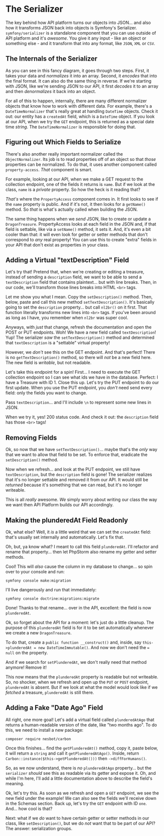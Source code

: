 # The Serializer

The key behind how API platform turns our objects into JSON... and also how it
transforms JSON back into objects is Symfony's Serializer. `symfony/serializer`
is a standalone component that you can use outside of API platform and it's
*awesome*. You give it any input - like an object or something else - and it
transform that into any format, like `JSON`, `XML` or `CSV`.

## The Internals of the Serializer

As you can see in this fancy diagram, it goes through two steps. First, it takes
your data and *normalizes* it into an array. Second, it *encodes* that into the
final format. It can also do the same thing in reverse. If we're starting with
JSON, like we're sending JSON to our API, it first *decodes* it to an array and then
*denormalizes* it back into an object.

For all of this to happen, internally, there are many different normalizer
objects that know how to work with different data. For example, there's a
`DateTimeNormalizer` that's really great at handling `DateTime` objects. Check it
out: our entity has a `createdAt` field, which is a `DateTime` object. If you look
at our API, when we try the `GET` endpoint, this is returned as a special date time
*string*. The `DateTimeNormalizer` is responsible for doing that.

## Figuring out Which Fields to Serialize

There's also another really important normalizer called the `ObjectNormalizer`. Its
job is to read properties off of an object so that *those* properties can be
normalized. To do that, it uses another component called `property-access`.
*That* component is smart.

For example, looking at our API, when we make a GET request to the collection
endpoint, one of the fields it returns is `name`. But if we look at the class,
`name` is a *private* property. So how the heck is it reading that?

*That's* where the `PropertyAccess` component comes in. It first looks to see if the
`name` property is public. And if it's not, it then looks for a `getName()` method.
So *that* is what's actually called when building the JSON.

The same thing happens when we *send* JSON, like to create or update a `DragonTreasure`.
PropertyAccess looks at each field in the JSON and, if that field is settable, like
via a `setName()` method, it sets it. And, it's even a bit cooler than that: it
will even look for getter or setter methods that don't correspond to *any* real
property! You can use this to create "extra" fields in your API that don't exist
as properties in your class.

## Adding a Virtual "textDescription" Field

Let's try that! Pretend that, when we're creating or editing a treasure, instead
of sending a `description` field, we want to be able to send a `textDescription`
field that contains plaintext... but with line breaks. Then, in our code, we'll
transform those lines breaks into HTML `<br>` tags.

Let me show you what I mean. Copy the `setDescription()` method. Then, below,
paste and call this new method `setTextDescription()`. It's basically going to set
the `description` property... but call `nl2br()` on it first. That function
literally transforms new lines into `<br>` tags. If you've been around as long as
I have, you remember when `nl2br` was super cool.

Anyways, with *just* that change, refresh the documentation and open the POST or PUT
endpoints. Woh! We have a new field called `textDescription`! Yup! The serializer
*saw* the `setTextDescription()` method and determined that `textDescription` is
a "settable" virtual property!

However, we *don't* see this on the GET endpoint. And that's perfect! There is
no `getTextDescription()` method, so there will *not* be a new field here. The
new field is *writable*, but not readable.

Let's take this endpoint for a spin! First... I need to execute the GET
collection endpoint so I can see what ids we have in the database. Perfect: I
have a Treasure with ID 1. Close this up. Let's try the PUT endpoint to do our
first update. When you use the PUT endpoint, you *don't* need send every field:
only the fields you want to change.

Pass `textDescription`... and I'll include `\n` to represent some new lines in
JSON.

When we try it, yes! 200 status code. And check it out: the `description` field
has those `<br>` tags!

## Removing Fields

Ok, so now that we have `setTextDescription()`... maybe that's the *only* way that
we want to allow that field to be set. To enforce that, eradicate the `setDescription()`
method.

Now when we refresh... and look at the PUT endpoint, we still have `textDescription`,
but the `description` field is gone! The serializer realizes that it's no longer
settable and removed it from our API. It would still be *returned* because it's
something that we can read, but it's no longer writeable.

This is all *really* awesome. *We* simply worry about writing our class the way we
want then API Platform builds our API accordingly.

## Making the plunderedAt Field Readonly

Ok, what else? Well, it *is* a little weird that we can set the `createdAt` field:
that's usually set internally and automatically. Let's fix that.

Oh, but, ya know what? I meant to call this field `plunderedAt`. I'll refactor
and rename that property... then let PhpStorm also rename my getter and setter
methods.

Cool! This will *also* cause the column in my database to change... so spin
over to your console and run:

```terminal
symfony console make:migration
```

I'll live dangerously and run that immediately:

```terminal
symfony console doctrine:migrations:migrate
```

Done! Thanks to that rename... over in the API, excellent: the field is now
`plunderedAt`.

Ok, so forget about the API for a moment: let's just do a little cleanup. The purpose
of this `plunderedAt` field is for it to be set automatically whenever we create
a new `DragonTreasure`.

To do that, create a `public function __construct()` and, inside, say
`this->plunderedAt = new DateTimeImmutable()`. And now we don't need the `= null`
on the property.

And if we search for `setPlunderedAt`, we don't really need that method anymore!
Remove it!

This now means that the `plunderedAt` property is readable but not writeable. So,
no shocker, when we refresh and open up the `PUT` or `POST` endpoint, `plunderedAt`
is absent. But if we look at what the model would look like if we *fetched* a
treasure, `plunderedAt` is still there.

## Adding a Fake "Date Ago" Field

All right, one more goal! Let's add a virtual field called `plunderedAtAgo` that
returns a human-readable version of the date, like "two months ago". To do
this, we need to install a new package:

```terminal
composer require nesbot/carbon
```

Once this finishes... find the `getPlunderedAt()` method, copy it, paste below,
it will return a `string` and call it `getPlunderedAtAgo()`. Inside, return
`Carbon::instance($this->getPlunderedAt()))` then `->diffForHumans()`.

So, as we now understand, there is *no* `plunderedAtAgo` property... but the
`serializer` *should* see this as readable via its getter and expose it.
Oh, and while I'm here, I'll add a little documentation above to
describe the field's meaning.

Ok, let's try this. As soon as we refresh and open a `GET` endpoint, we see the
new field under the example! We can also see the fields we'll receive down in the
Schemas section. Back up, let's try the `GET` endpoint with ID `one`. And...
how cool is that?

Next: what if we *do* want to have certain getter or setter methods in our class,
like `setDescription()`, but we do *not* want that to be part of our API? The
answer: serialization groups.
